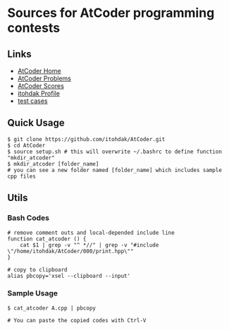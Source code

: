 # Sources for AtCoder programming contests
## Links
- [AtCoder Home](https://atcoder.jp/?lang=ja "AtCoder Home")
- [AtCoder Problems](https://kenkoooo.com/atcoder/?user=itohdak&rivals=&kind=category#/table/itohdak "AtCoder Problems")
- [AtCoder Scores](https://atcoder-scores.herokuapp.com/graph?user=itohdak "AtCoder Scores")
- [itohdak Profile](https://atcoder.jp/user/itohdak "itohdak Profile")
- [test cases](https://www.dropbox.com/sh/arnpe0ef5wds8cv/AAAk_SECQ2Nc6SVGii3rHX6Fa?dl=0 "test cases")

## Quick Usage
```
$ git clone https://github.com/itohdak/AtCoder.git
$ cd AtCoder
$ source setup.sh # this will overwrite ~/.bashrc to define function "mkdir_atcoder"
$ mkdir_atcoder [folder_name]
# you can see a new folder named [folder_name] which includes sample cpp files
```
## Utils
### Bash Codes
```
# remove comment outs and local-depended include line
function cat_atcoder () {
    cat $1 | grep -v "^ *//" | grep -v "#include \"/home/itohdak/AtCoder/000/print.hpp\""
}

# copy to clipboard
alias pbcopy='xsel --clipboard --input'
```
### Sample Usage
```
$ cat_atcoder A.cpp | pbcopy

# You can paste the copied codes with Ctrl-V
```
